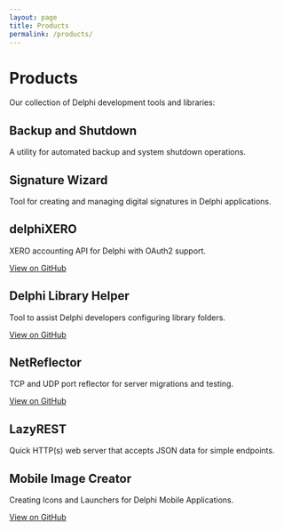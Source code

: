 ```yaml
---
layout: page
title: Products
permalink: /products/
---
```


# Products

Our collection of Delphi development tools and libraries:

## Backup and Shutdown
A utility for automated backup and system shutdown operations.

## Signature Wizard
Tool for creating and managing digital signatures in Delphi applications.

## delphiXERO
XERO accounting API for Delphi with OAuth2 support.

[View on GitHub](https://github.com/littleearth/delphiXERO)

## Delphi Library Helper
Tool to assist Delphi developers configuring library folders.

[View on GitHub](https://github.com/littleearth/delphi-library-helper)

## NetReflector
TCP and UDP port reflector for server migrations and testing.

[View on GitHub](https://github.com/littleearth/net-reflector)

## LazyREST
Quick HTTP(s) web server that accepts JSON data for simple endpoints.

## Mobile Image Creator
Creating Icons and Launchers for Delphi Mobile Applications.

[View on GitHub](https://github.com/littleearth/mobile-image-creator)
